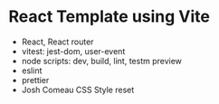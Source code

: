 # React Template using Vite
- React, React router
- vitest: jest-dom, user-event
- node scripts: dev, build, lint, testm preview
- eslint
- prettier
- Josh Comeau CSS Style reset